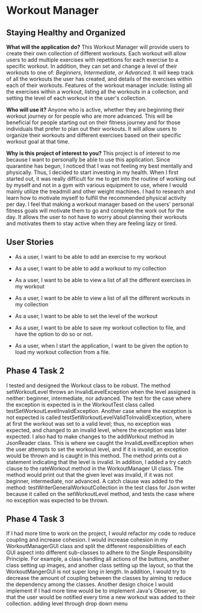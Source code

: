 # Workout Manager

## Staying Healthy and Organized


**What will the application do?**
This Workout Manager will provide users to create their own collection of different workouts. Each workout will allow 
users to add multiple exercises with repetitions for each exercise to a specific workout. In addition, they can set and 
change a level of their workouts to one of: *Beginners, Intermediate, or Advanced*. It will keep track of all the 
workouts the user has created, and details of the exercises within each of their workouts. Features of the workout 
manager include: listing all the exercises within a workout, listing all the workouts in a collection, and setting
the level of each workout in the user's collection. 

**Who will use it?**
Anyone who is active, whether they are beginning their workout journey or for people who are more advanced.
This will be beneficial for people starting out on their fitness journey and for those individuals that prefer to 
plan out their workouts. It will allow users to organize their workouts and different exercises based on their specific 
workout goal at that time. 

**Why is this project of interest to you?**
This project is of interest to me because I want to personally be able to use this application. Since quarantine has 
begun, I noticed that I was not feeling my best mentally and physically. Thus, I decided to start investing in my 
health. When I first started out, it was really difficult for me to get into the routine of working out by myself and 
not in a gym with various equipment to use, where I would mainly utilize the treadmill and other weight machines. I had 
to research and learn how to motivate myself to fulfill the recommended physical activity per day.
I feel that making a workout manager based on the users' personal fitness goals will motivate them to go and 
complete the work out for the day. It allows the user to not have to worry about planning their workouts and motivates 
them to stay active when they are feeling lazy or tired. 

## User Stories
- As a user, I want to be able to add an exercise to my workout
- As a user, I want to be able to add a workout to my collection
- As a user, I want to be able to view a list of all the different exercises in my workout
- As a user, I want to be able to view a list of all the different workouts in my collection
- As a user, I want to be able to set the level of the workout

- As a user, I want to be able to save my workout collection to file, and have the option to do so or not.
- As a user, when I start the application, I want to be given the option to load my workout collection from a file.

## Phase 4 Task 2
I tested and designed the Workout class to be robust. The method setWorkoutLevel throws an InvalidLevelException when
the level assigned is neither: beginner, intermediate, nor advanced. The test for the case where the exception is 
expected is in the WorkoutTest class called testSetWorkoutLevelInvalidException. Another case where the exception is not
expected is called testSetWorkoutLevelValidToInvalidException, where at first the workout was set to a valid level; thus, 
no exception was expected, and changed to an invalid level, where the exception was later expected. 
I also had to make changes to the addWorkout method in JsonReader class. This is where we caught the 
InvalidLevelException when the user attempts to set the workout level, and if it is invalid, an exception would be 
thrown and is caught in this method. The method prints out a statement indicating that the level is invalid. 
In addition, I added a try catch clause to the rateWorkout method in the WorkoutManager UI class. The method would
print out that the given level was invalid, if it was not beginner, intermediate, nor advanced. A catch clause was added
to the method: testWriterGeneralWorkoutCollection in the test class for Json writer because it called on the 
setWorkoutLevel method, and tests the case where no exception was expected to be thrown.  

## Phase 4 Task 3
If I had more time to work on the project, I would refactor my code to reduce coupling and increase cohesion. I would 
increase cohesion in my WorkoutManagerGUI class and split the different responsibilities of each GUI aspect into 
different sub-classes to adhere to the Single Responsibility Principle. For example, a class handling all actions of 
the buttons, another class setting up images, and another class setting up the layout, so that the WorkoutMangerGUI is 
not super long in length. In addition, I would try to decrease the amount of coupling between the classes by aiming to 
reduce the dependency among the classes. Another design choice I would implement if I had more time would be to 
implement Java's Observer, so that the user would be notified every time a new workout was added to their collection.
adding level through drop down menu